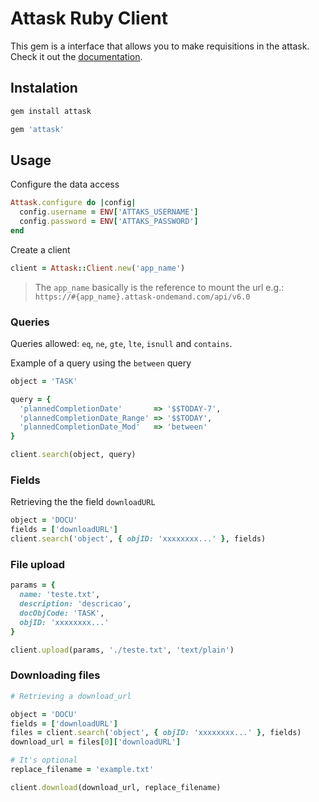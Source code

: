 # Attask Ruby Client

This gem is a interface that allows you to make requisitions in the attask. Check it out the [documentation](https://developers.workfront.com/api-docs/).

## Instalation

```ruby
gem install attask
```

```ruby
gem 'attask'
```

## Usage

Configure the data access

```ruby
Attask.configure do |config|
  config.username = ENV['ATTAKS_USERNAME']
  config.password = ENV['ATTAKS_PASSWORD']
end
````

Create a client

```ruby
client = Attask::Client.new('app_name')
```

> The `app_name` basically is the reference to mount the url e.g.: `https://#{app_name}.attask-ondemand.com/api/v6.0`

### Queries

Queries allowed: `eq`, `ne`, `gte`, `lte`, `isnull` and `contains`.

Example of a query using the `between` query

```ruby
object = 'TASK'

query = {
  'plannedCompletionDate'       => '$$TODAY-7',
  'plannedCompletionDate_Range' => '$$TODAY',
  'plannedCompletionDate_Mod'   => 'between'
}

client.search(object, query)
```

### Fields

Retrieving the the field `downloadURL`

```ruby
object = 'DOCU'
fields = ['downloadURL']
client.search('object', { objID: 'xxxxxxxx...' }, fields)
```

### File upload

```ruby
params = {
  name: 'teste.txt',
  description: 'descricao',
  docObjCode: 'TASK',
  objID: 'xxxxxxxx...'
}

client.upload(params, './teste.txt', 'text/plain')
```

### Downloading files

```ruby
# Retrieving a download_url

object = 'DOCU'
fields = ['downloadURL']
files = client.search('object', { objID: 'xxxxxxxx...' }, fields)
download_url = files[0]['downloadURL']

# It's optional
replace_filename = 'example.txt'

client.download(download_url, replace_filename)
```
